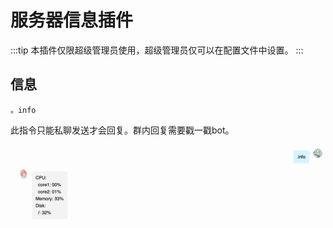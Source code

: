 # 服务器信息插件

:::tip
本插件仅限超级管理员使用，超级管理员仅可以在配置文件中设置。
:::

## 信息

```
。info
```

此指令只能私聊发送才会回复。群内回复需要戳一戳bot。

![](./assets/info1.png)